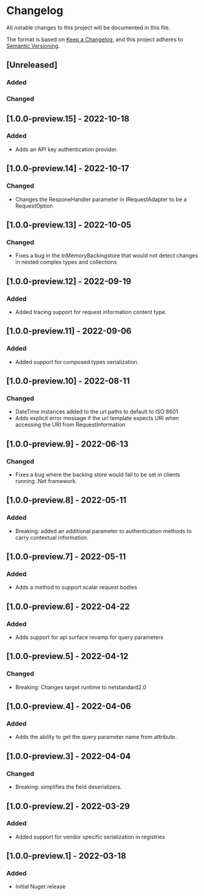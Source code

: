 # Changelog

All notable changes to this project will be documented in this file.

The format is based on [Keep a Changelog](https://keepachangelog.com/en/1.0.0/),
and this project adheres to [Semantic Versioning](https://semver.org/spec/v2.0.0.html).

## [Unreleased]

### Added

### Changed

## [1.0.0-preview.15] - 2022-10-18

### Added

- Adds an API key authentication provider.

## [1.0.0-preview.14] - 2022-10-17

### Changed

- Changes the ResponeHandler parameter in IRequestAdapter to be a RequestOption

## [1.0.0-preview.13] - 2022-10-05

### Changed

- Fixes a bug in the InMemoryBackingstore that would not detect changes in nested complex types and collections

## [1.0.0-preview.12] - 2022-09-19

### Added

- Added tracing support for request information content type.

## [1.0.0-preview.11] - 2022-09-06

### Added

- Added support for composed types serialization.

## [1.0.0-preview.10] - 2022-08-11

### Changed

- DateTime instances added to the url paths to default to ISO 8601
- Adds explicit error message if the url template expects URI when accessing the URI from RequestInformation

## [1.0.0-preview.9] - 2022-06-13

### Changed

- Fixes a bug where the backing store would fail to be set in clients running .Net framework.

## [1.0.0-preview.8] - 2022-05-11

### Added

- Breaking: added an additional parameter to authentication methods to carry contextual information.

## [1.0.0-preview.7] - 2022-05-11

### Added

- Adds a method to support scalar request bodies

## [1.0.0-preview.6] - 2022-04-22

### Added

- Adds support for api surface revamp for query parameters

## [1.0.0-preview.5] - 2022-04-12

### Changed

- Breaking: Changes target runtime to netstandard2.0

## [1.0.0-preview.4] - 2022-04-06

### Added

- Adds the ability to get the query parameter name from attribute.

## [1.0.0-preview.3] - 2022-04-04

### Changed

- Breaking: simplifies the field deserializers.

## [1.0.0-preview.2] - 2022-03-29

### Added

- Added support for vendor specific serialization in registries

## [1.0.0-preview.1] - 2022-03-18

### Added

- Initial Nuget release
